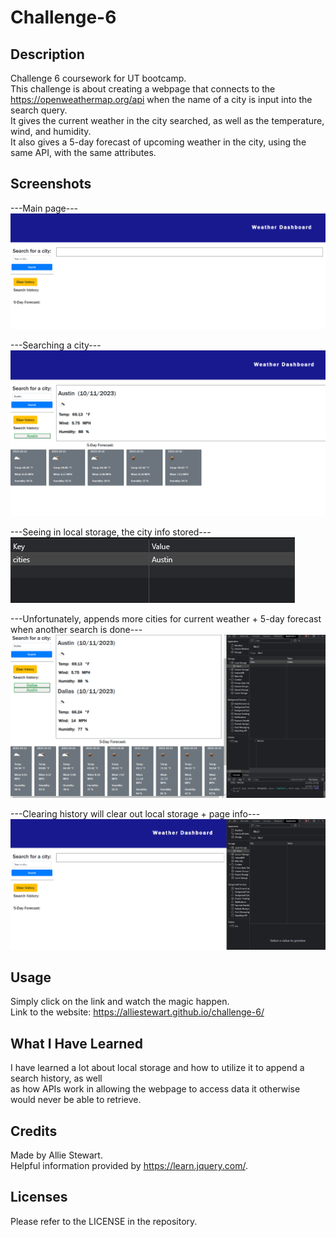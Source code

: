 # Challenge-6

## Description
Challenge 6 coursework for UT bootcamp. <br />
This challenge is about creating a webpage that connects to the <br />
https://openweathermap.org/api when the name of a city is input into the search query. <br />
It gives the current weather in the city searched, as well as the temperature, wind, and humidity. <br />
It also gives a 5-day forecast of upcoming weather in the city, using the <br />
same API, with the same attributes. <br />

## Screenshots
---Main page--- <br />
![Alt text](assets/images/1main-page.png) <br />

---Searching a city--- <br />
![Alt text](assets/images/2searching-city.png) <br />

---Seeing in local storage, the city info stored--- <br />
![Alt text](assets/images/3stored-locally.png) <br />

---Unfortunately, appends more cities for current weather + 5-day forecast when another search is done--- <br />
![Alt text](assets/images/4unfortunately.png) <br />

---Clearing history will clear out local storage + page info--- <br />
![Alt text](assets/images/5clears-history-and-local-storage.png) <br />

## Usage
Simply click on the link and watch the magic happen. <br />
Link to the website: https://alliestewart.github.io/challenge-6/ 

## What I Have Learned
I have learned a lot about local storage and how to utilize it to append a search history, as well <br />
as how APIs work in allowing the webpage to access data it otherwise would never be able to retrieve. <br />

## Credits
Made by Allie Stewart. <br />
Helpful information provided by https://learn.jquery.com/.

## Licenses
Please refer to the LICENSE in the repository.